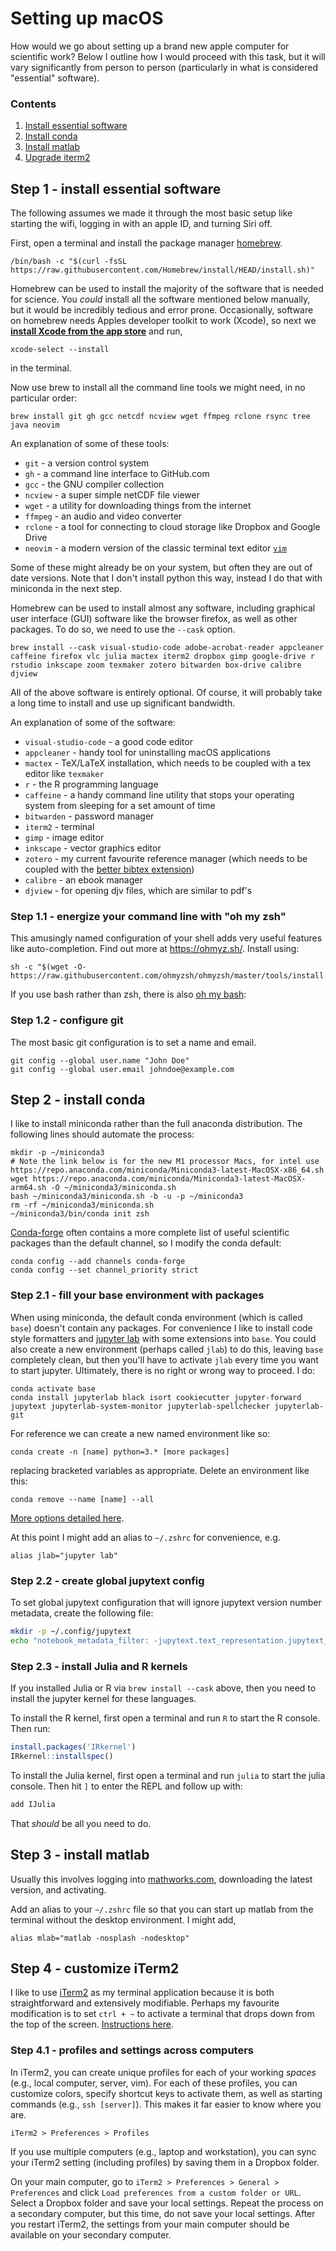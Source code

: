 # Setting up macOS

How would we go about setting up a brand new apple computer for scientific work? Below I outline how I would proceed with this task, but it will vary significantly from person to person (particularly in what is considered "essential" software).

### Contents

1) [Install essential software](#Step-1---install-essentials-software)
1) [Install conda](#Step-2---install-conda)
1) [Install matlab](#Step-3---install-matlab)
1) [Upgrade iterm2](#Step-4---customize-iterm2)

## Step 1 - install essential software

The following assumes we made it through the most basic setup like starting the wifi, logging in with an apple ID, and turning Siri off. 

First, open a terminal and install the package manager [homebrew](https://brew.sh/).

    /bin/bash -c "$(curl -fsSL https://raw.githubusercontent.com/Homebrew/install/HEAD/install.sh)"

Homebrew can be used to install the majority of the software that is needed for science. You _could_ install all the software mentioned below manually, but it would be incredibly tedious and error prone. 
Occasionally, software on homebrew needs Apples developer toolkit to work (Xcode), so next we [__install Xcode from the app store__](https://apps.apple.com/us/app/xcode/id497799835?mt=12) and run,

    xcode-select --install
    
in the terminal. 

Now use brew to install all the command line tools we might need, in no particular order:

    brew install git gh gcc netcdf ncview wget ffmpeg rclone rsync tree java neovim

An explanation of some of these tools:

* `git` - a version control system
* `gh` - a command line interface to GitHub.com
* `gcc` - the GNU compiler collection
* `ncview` - a super simple netCDF file viewer
* `wget` - a utility for downloading things from the internet
* `ffmpeg` - an audio and video converter
* `rclone` - a tool for connecting to cloud storage like Dropbox and Google Drive
* `neovim` - a modern version of the classic terminal text editor [`vim`](https://www.vim.org/)

Some of these might already be on your system, but often they are out of date versions. Note that I don't install python this way, instead I do that with miniconda in the next step. 
    
Homebrew can be used to install almost any software, including graphical user interface (GUI) software like the browser firefox, as well as other packages. To do so, we need to use the `--cask` option.

    brew install --cask visual-studio-code adobe-acrobat-reader appcleaner caffeine firefox vlc julia mactex iterm2 dropbox gimp google-drive r rstudio inkscape zoom texmaker zotero bitwarden box-drive calibre djview
    
All of the above software is entirely optional. Of course, it will probably take a long time to install and use up significant bandwidth.

An explanation of some of the software:

* `visual-studio-code` - a good code editor
* `appcleaner` - handy tool for uninstalling macOS applications
* `mactex` - TeX/LaTeX installation, which needs to be coupled with a tex editor like `texmaker`
* `r` - the R programming language
* `caffeine` - a handy command line utility that stops your operating system from sleeping for a set amount of time
* `bitwarden` - password manager
* `iterm2` - terminal
* `gimp` - image editor
* `inkscape` - vector graphics editor
* `zotero` - my current favourite reference manager (which needs to be coupled with the [better bibtex extension](https://retorque.re/zotero-better-bibtex/))
* `calibre` - an ebook manager
* `djview` - for opening djv files, which are similar to pdf's 

### Step 1.1 - energize your command line with "oh my zsh"

This amusingly named configuration of your shell adds very useful features like auto-completion. Find out more at https://ohmyz.sh/. Install using:

    sh -c "$(wget -O- https://raw.githubusercontent.com/ohmyzsh/ohmyzsh/master/tools/install.sh)"
    
If you use bash rather than zsh, there is also [oh my bash](https://github.com/ohmybash/oh-my-bash):

### Step 1.2 - configure git

The most basic git configuration is to set a name and email.

    git config --global user.name "John Doe"
    git config --global user.email johndoe@example.com

## Step 2 - install conda

I like to install miniconda rather than the full anaconda distribution. The following lines should automate the process:

    mkdir -p ~/miniconda3
    # Note the link below is for the new M1 processor Macs, for intel use https://repo.anaconda.com/miniconda/Miniconda3-latest-MacOSX-x86_64.sh
    wget https://repo.anaconda.com/miniconda/Miniconda3-latest-MacOSX-arm64.sh -O ~/miniconda3/miniconda.sh
    bash ~/miniconda3/miniconda.sh -b -u -p ~/miniconda3
    rm -rf ~/miniconda3/miniconda.sh
    ~/miniconda3/bin/conda init zsh
    
[Conda-forge](https://conda-forge.org/) often contains a more complete list of useful scientific packages than the default channel, so I modify the conda default:

    conda config --add channels conda-forge
    conda config --set channel_priority strict
    
### Step 2.1 - fill your base environment with packages

When using miniconda, the default conda environment (which is called `base`) doesn't contain any packages. For convenience I like to install code style formatters and [jupyter lab](https://jupyter.org/) with some extensions into `base`. You could also create a new environment (perhaps called `jlab`) to do this, leaving `base` completely clean, but then you'll have to activate `jlab` every time you want to start jupyter. Ultimately, there is no right or wrong way to proceed. I do:

    conda activate base
    conda install jupyterlab black isort cookiecutter jupyter-forward jupytext jupyterlab-system-monitor jupyterlab-spellchecker jupyterlab-git

For reference we can create a new named environment like so:

    conda create -n [name] python=3.* [more packages]
    
replacing bracketed variables as appropriate. Delete an environment like this:

    conda remove --name [name] --all
    
[More options detailed here](https://conda.io/projects/conda/en/latest/user-guide/tasks/manage-environments.html).

At this point I might add an alias to `~/.zshrc` for convenience, e.g.

    alias jlab="jupyter lab"
    
### Step 2.2 - create global jupytext config

To set global jupytext configuration that will ignore jupytext version number metadata, create the following file:

```bash
mkdir -p ~/.config/jupytext
echo "notebook_metadata_filter: -jupytext.text_representation.jupytext_version" > ~/.config/jupytext/jupytext.yml
```

### Step 2.3 - install Julia and R kernels

If you installed Julia or R via `brew install --cask` above, then you need to install the jupyter kernel for these languages.

To install the R kernel, first open a terminal and run `R` to start the R console. Then run:

```R
install.packages('IRkernel') 
IRkernel::installspec()
```

To install the Julia kernel, first open a terminal and run `julia` to start the julia console. Then hit `]` to enter the REPL and follow up with:

```julia
add IJulia
```

That _should_ be all you need to do.
    
## Step 3 - install matlab

Usually this involves logging into [mathworks.com](https://www.mathworks.com/), downloading the latest version, and activating.

Add an alias to your `~/.zshrc` file so that you can start up matlab from the terminal without the desktop environment. I might add,

```
alias mlab="matlab -nosplash -nodesktop"
```

## Step 4 - customize iTerm2

I like to use [iTerm2](https://iterm2.com/) as my terminal application because it is both straightforward and extensively modifiable. Perhaps my favourite modification is to set `ctrl + ~` to activate a terminal that drops down from the top of the screen. [Instructions here](https://blog.mestwin.net/drop-down-terminal-in-macos-with-iterm2/).

### Step 4.1 - profiles and settings across computers
In iTerm2, you can create unique profiles for each of your working _spaces_ (e.g., local computer, server, vim). For each of these profiles, you can customize colors, specify shortcut keys to activate them, as well as starting commands (e.g., `ssh [server]`). This makes it far easier to know where you are.

`iTerm2 > Preferences > Profiles`

If you use multiple computers (e.g., laptop and workstation), you can sync your iTerm2 setting (including profiles) by saving them in a Dropbox folder.

On your main computer, go to `iTerm2 > Preferences > General > Preferences` and click `Load preferences from a custom folder or URL`. Select a Dropbox folder and save your local settings. Repeat the process on a secondary computer, but this time, do not save your local settings. After you restart iTerm2, the settings from your main computer should be available on your secondary computer.

